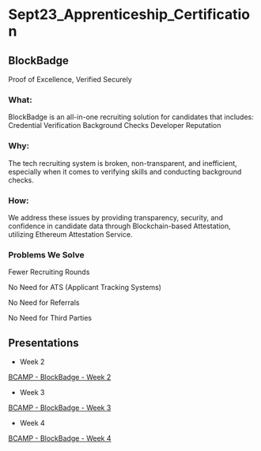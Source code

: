# Sept23_Apprenticeship_Certification

## BlockBadge

Proof of Excellence, Verified Securely

### What:

BlockBadge is an all-in-one recruiting solution for candidates that includes:
Credential Verification
Background Checks
Developer Reputation

### Why:

The tech recruiting system is broken, non-transparent, and inefficient, especially when it comes to verifying skills and conducting background checks.

### How:

We address these issues by providing transparency, security, and confidence in candidate data through Blockchain-based Attestation, utilizing Ethereum Attestation Service.

### Problems We Solve

Fewer Recruiting Rounds

No Need for ATS (Applicant Tracking Systems)

No Need for Referrals

No Need for Third Parties

## Presentations

- Week 2

[BCAMP - BlockBadge - Week 2](https://docs.google.com/presentation/d/1QBR_kAvniN0PuxweowttrUHoNNaMl3SRLyHr3U9vaFk/edit?usp=sharing)

- Week 3

[BCAMP - BlockBadge - Week 3](https://docs.google.com/presentation/d/1szP8YQsMTDqG2RWid3YyQsXLAF2i0LyahC2TUVJldsw/edit?usp=sharing)

- Week 4

[BCAMP - BlockBadge - Week 4](https://block-badge-ppt-pnp3.vercel.app/)
